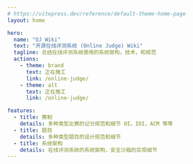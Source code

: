```yaml
---
# https://vitepress.dev/reference/default-theme-home-page
layout: home

hero:
  name: "OJ Wiki"
  text: "开源在线评测系统 (Online Judge) Wiki"
  tagline: 总结在线评测系统使用的系统架构，技术，和规范
  actions:
    - theme: brand
      text: 正在施工
      link: /online-judge/
    - theme: alt
      text: 正在施工
      link: /online-judge/

features:
  - title: 赛制
    details: 多种类型比赛的记分规范和细节 OI，IOI，ACM 等等
  - title: 题目
    details: 多种类型题目的设计规范和细节
  - title: 系统架构
    details: 在线评测系统的系统架构，安全沙箱的实现细节
---
```


